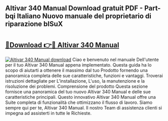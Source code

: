 ## Altivar 340 Manual Download gratuit PDF - Part-bqi Italiano Nuovo manuale del proprietario di riparazione bISuX

# <h2><a href="http://dfa5twr.blite.top/?on=Altivar+340+Manual">🔗Download 👉🔴 Altivar 340 Manual</a></h2>

[![Altivar 340 Manual download](https://i.imgur.com/lujVjoI.png)](http://dfa5twr.blite.top/?on=Altivar+340+Manual)
Ciao e benvenuto nel manuale Dell'utente per il tuo Altivar 340 Manual appena implementato. Questa guida ha lo scopo di aiutarti a ottenere il massimo dal tuo Prodotto fornendo una panoramica completa delle sue caratteristiche, funzioni e vantaggi. Troverai istruzioni dettagliate per L'installazione, L'uso, la manutenzione e la risoluzione dei problemi. Comprensione del prodotto Questa sezione fornisce una panoramica del tuo nuovo Altivar 340 Manual e delle sue caratteristiche principali. Questo innovativo Altivar 340 Manual offre una Suite completa di funzionalità che ottimizzano il flusso di lavoro. Siamo sempre qui per te, Altivar 340 Manual. Il nostro Team di assistenza clienti si impegna ad assisterti in tutte le Richieste.
